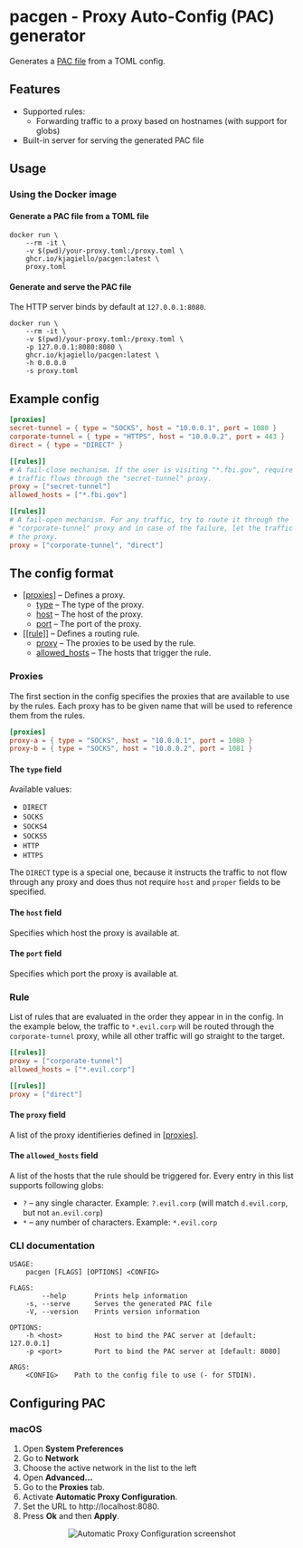 # pacgen - Proxy Auto-Config (PAC) generator

Generates a [PAC file][pac-def] from a TOML config.

[pac-def]: https://developer.mozilla.org/en-US/docs/Web/HTTP/Proxy_servers_and_tunneling/Proxy_Auto-Configuration_PAC_file

## Features

- Supported rules:
    - Forwarding traffic to a proxy based on hostnames (with support for globs)
- Built-in server for serving the generated PAC file

## Usage

### Using the Docker image

#### Generate a PAC file from a TOML file

```shell
docker run \
    --rm -it \
    -v $(pwd)/your-proxy.toml:/proxy.toml \
    ghcr.io/kjagiello/pacgen:latest \
    proxy.toml
```

#### Generate and serve the PAC file

The HTTP server binds by default at `127.0.0.1:8080`.

```shell
docker run \
    --rm -it \
    -v $(pwd)/your-proxy.toml:/proxy.toml \
    -p 127.0.0.1:8080:8080 \
    ghcr.io/kjagiello/pacgen:latest \
    -h 0.0.0.0
    -s proxy.toml
```

## Example config

```toml
[proxies]
secret-tunnel = { type = "SOCKS", host = "10.0.0.1", port = 1080 }
corporate-tunnel = { type = "HTTPS", host = "10.0.0.2", port = 443 }
direct = { type = "DIRECT" }

[[rules]]
# A fail-close mechanism. If the user is visiting "*.fbi.gov", require that the
# traffic flows through the "secret-tunnel" proxy.
proxy = ["secret-tunnel"]
allowed_hosts = ["*.fbi.gov"]

[[rules]]
# A fail-open mechanism. For any traffic, try to route it through the
# "corporate-tunnel" proxy and in case of the failure, let the traffic bypass
# the proxy.
proxy = ["corporate-tunnel", "direct"]
```

## The config format

- [[proxies]](#proxies) – Defines a proxy.
    - [type](#the-type-field) – The type of the proxy.
    - [host](#the-host-field) – The host of the proxy.
    - [port](#the-port-field) – The port of the proxy.
- [[[rule]]](#rule) – Defines a routing rule.
    - [proxy](#the-proxy-field) – The proxies to be used by the rule.
    - [allowed_hosts](#the-allowed_hosts-field) – The hosts that trigger the rule.

### Proxies

The first section in the config specifies the proxies that are available to use
by the rules. Each proxy has to be given name that will be used to reference
them from the rules.

```toml
[proxies]
proxy-a = { type = "SOCKS", host = "10.0.0.1", port = 1080 }
proxy-b = { type = "SOCKS", host = "10.0.0.2", port = 1081 }
```

#### The `type` field

Available values:

- `DIRECT`
- `SOCKS`
- `SOCKS4`
- `SOCKS5`
- `HTTP`
- `HTTPS`

The `DIRECT` type is a special one, because it instructs the traffic to not
flow through any proxy and does thus not require `host` and `proper` fields to
be specified.

#### The `host` field

Specifies which host the proxy is available at.

#### The `port` field

Specifies which port the proxy is available at.

### Rule

List of rules that are evaluated in the order they appear in in the config. In the example below,
the traffic to `*.evil.corp` will be routed through the `corporate-tunnel`
proxy, while all other traffic will go straight to the target.

```toml
[[rules]]
proxy = ["corporate-tunnel"]
allowed_hosts = ["*.evil.corp"]

[[rules]]
proxy = ["direct"]
```

#### The `proxy` field

A list of the proxy identifieries defined in [[proxies]](#proxies).

#### The `allowed_hosts` field

A list of the hosts that the rule should be triggered for. Every entry in this
list supports following globs:

- `?` – any single character. Example: `?.evil.corp` (will match `d.evil.corp`,
  but not `an.evil.corp`)
- `*` – any number of characters. Example: `*.evil.corp`

### CLI documentation

```
USAGE:
    pacgen [FLAGS] [OPTIONS] <CONFIG>

FLAGS:
        --help       Prints help information
    -s, --serve      Serves the generated PAC file
    -V, --version    Prints version information

OPTIONS:
    -h <host>        Host to bind the PAC server at [default: 127.0.0.1]
    -p <port>        Port to bind the PAC server at [default: 8080]

ARGS:
    <CONFIG>    Path to the config file to use (- for STDIN).
```

## Configuring PAC

### macOS

1. Open **System Preferences**
2. Go to **Network**
3. Choose the active network in the list to the left
4. Open **Advanced...**
5. Go to the **Proxies** tab.
6. Activate **Automatic Proxy Configuration**.
7. Set the URL to http://localhost:8080.
8. Press **Ok** and then **Apply**.

<p align="center">
    <img
        src="https://user-images.githubusercontent.com/74944/119229679-6b144880-bb19-11eb-9d2f-fa9388e4c6f4.png"
        alt="Automatic Proxy Configuration screenshot"
    />
</p>
